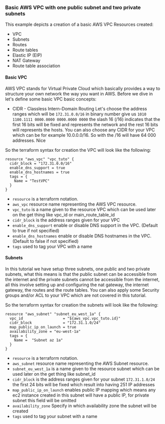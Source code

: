 ### Basic AWS VPC with one public subnet and two private subnets


This example depicts a creation of a basic AWS VPC
Resources created:
* VPC 
* Subnets
* Routes 
* Route tables 
* Elastic IP (EIP)
* NAT Gateway 
* Route table association


#### Basic VPC 
AWS VPC stands for Virtual Private Cloud which basically provides a way to structure your own network the way you want in AWS. 
Before we dive in let's define some basic VPC basic concepts:

* CIDR - Classless Intern-Domain Routing 
Let's choose the address ranges which will be `172.31.0.0/16` in binary number give us `1010 1100.1111 0000.0000 0000.0000 0000` 
the slash 16 (/16) indicates that the first 16 bits will be fixed and represents the network and the rest 16 bits will represents the hosts. 
You can also choose any CIDR for your VPC which can be for example 10.0.0.0/16.
So with the /16 will have 64 000 addresses. Nice 

So the terraform syntax for creation the VPC will look like the following:
```
resource "aws_vpc" "vpc_tuto" {
  cidr_block = "172.31.0.0/16"
  enable_dns_support = true
  enable_dns_hostnames = true
  tags = {
    Name = "TestVPC"
  }
}
```

* `resource` is a terraform notation. 
* `aws_vpc` resource name representing the AWS VPC resource. 
* `vpc_tuto` is a name given to the resource VPC which can be used later on the get thing like vpc_id or main_route_table_id
* `cidr_block` is the address ranges given for your VPC 
* `enable_dns_support` enable or disable DNS support in the VPC. (Default to true if not specified)
* `enable_dns_hostnames` enable or disable DNS hostnames in the VPC. (Default to false if not specified)
* `tags` used to tag your VPC with a name

#### Subnets 
In this tutorial we have setup three subnets, one public and two private subnets, what this means is that the public 
subnet can be accessible from the internet and the private subnets cannot be accessible from the internet, all this involve 
setting up and configuring the nat gateway, the internet gateway, the routes and the route tables. You can also apply some Security groups and/or ACL to your VPC which 
are not covered in this tutorial. 

So the terraform syntax for creation the subnets will look like the following:
```
resource "aws_subnet" "subnet_eu_west_1a" {
  vpc_id                  = "${aws_vpc.vpc_tuto.id}"
  cidr_block              = "172.31.1.0/24"
  map_public_ip_on_launch = true
  availability_zone = "eu-west-1a"
  tags = {
  	Name =  "Subnet az 1a"
  }
}

```

* `resource` is a terraform notation. 
* `aws_subnet` resource name representing the AWS Subnet resource. 
* `subnet_eu_west_1a` is a name given to the resource subnet which can be used later on the get thing like subnet_id 
* `cidr_block` is the address ranges given for your subnet `172.31.1.0/24`  the first 24 bits will be fixed which result into having 251 IP addresses
* `map_public_ip_on_launch` enables public IP mapping which means any ec2 instance created in this subnet will have a public IP, for private subnet this field will be omitted 
* `availability_zone` Specify in which availability zone the subnet will be created
* `tags` used to tag your subnet with a name




